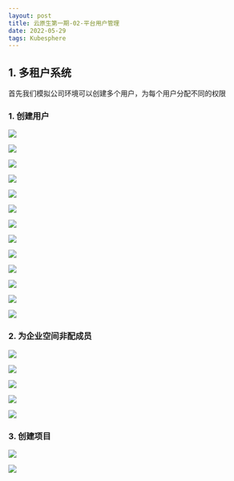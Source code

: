 ```yaml
---
layout: post
title: 云原生第一期-02-平台用户管理
date: 2022-05-29
tags: Kubesphere
---
```


## 1. 多租户系统

首先我们模拟公司环境可以创建多个用户，为每个用户分配不同的权限

### 1. 创建用户

![](/images/posts/Kubesphere/云原生第一期-02-平台用户管理/1.png)

![](/images/posts/Kubesphere/云原生第一期-02-平台用户管理/2.png)

![](/images/posts/Kubesphere/云原生第一期-02-平台用户管理/3.png)

![](/images/posts/Kubesphere/云原生第一期-02-平台用户管理/4.png)

![](/images/posts/Kubesphere/云原生第一期-02-平台用户管理/5.png)

![](/images/posts/Kubesphere/云原生第一期-02-平台用户管理/6.png)

![](/images/posts/Kubesphere/云原生第一期-02-平台用户管理/7.png)

![](/images/posts/Kubesphere/云原生第一期-02-平台用户管理/8.png)

![](/images/posts/Kubesphere/云原生第一期-02-平台用户管理/9.png)

![](/images/posts/Kubesphere/云原生第一期-02-平台用户管理/10.png)

![](/images/posts/Kubesphere/云原生第一期-02-平台用户管理/11.png)

![](/images/posts/Kubesphere/云原生第一期-02-平台用户管理/12.png)

![](/images/posts/Kubesphere/云原生第一期-02-平台用户管理/13.png)

### 2. 为企业空间非配成员

![](/images/posts/Kubesphere/云原生第一期-02-平台用户管理/14.png)

![](/images/posts/Kubesphere/云原生第一期-02-平台用户管理/15.png)

![](/images/posts/Kubesphere/云原生第一期-02-平台用户管理/16.png)

![](/images/posts/Kubesphere/云原生第一期-02-平台用户管理/17.png)

![](/images/posts/Kubesphere/云原生第一期-02-平台用户管理/18.png)

### 3. 创建项目

![](/images/posts/Kubesphere/云原生第一期-02-平台用户管理/19.png)

![](/images/posts/Kubesphere/云原生第一期-02-平台用户管理/20.png)
